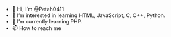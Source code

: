 - 👋 Hi, I’m @Petah0411
- 👀 I’m interested in learning HTML, JavaScript, C, C++, Python.
- 🌱 I’m currently learning PHP.
- 📫 How to reach me 

<!---
Petah0411/Petah0411 is a ✨ special ✨ repository because its `README.md` (this file) appears on your GitHub profile.
You can click the Preview link to take a look at your changes.
--->
